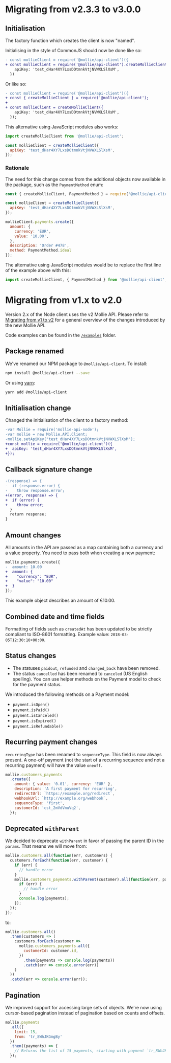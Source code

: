 # Migrating from v2.3.3 to v3.0.0

## Initialisation

The factory function which creates the client is now "named".

Initialising in the style of CommonJS should now be done like so:
```diff
- const mollieClient = require('@mollie/api-client')({
+ const mollieClient = require('@mollie/api-client').createMollieClient({
    apiKey: 'test_dHar4XY7LxsDOtmnkVtjNVWXLSlXsM',
  })
```

Or like so:

```diff
- const mollieClient = require('@mollie/api-client')({
+ const { createMollieClient } = require('@mollie/api-client');
+
+ const mollieClient = createMollieClient({
    apiKey: 'test_dHar4XY7LxsDOtmnkVtjNVWXLSlXsM',
  });
```

This alternative using JavaScript modules also works:

```javascript
import createMollieClient from '@mollie/api-client';

const mollieClient = createMollieClient({
  apiKey: 'test_dHar4XY7LxsDOtmnkVtjNVWXLSlXsM',
});
```

### Rationale

The need for this change comes from the additional objects now available in the package, such as the `PaymentMethod` enum:

```javascript
const { createMollieClient, PaymentMethod } = require('@mollie/api-client');

const mollieClient = createMollieClient({
  apiKey: 'test_dHar4XY7LxsDOtmnkVtjNVWXLSlXsM',
});

mollieClient.payments.create({
  amount: {
    currency: 'EUR',
    value: '10.00',
  },
  description: 'Order #478',
  method: PaymentMethod.ideal
});
```

The alternative using JavaScript modules would be to replace the first line of the example above with this:

```javascript
import createMollieClient, { PaymentMethod } from '@mollie/api-client';
```

# Migrating from v1.x to v2.0

Version 2.x of the Node client uses the v2 Mollie API. Please refer to  [Migrating from v1 to v2](https://docs.mollie.com/migrating-v1-to-v2) for a general overview of the changes introduced by the new Mollie API.

Code examples can be found in the [`/examples`](https://github.com/mollie/mollie-api-node/tree/master/examples) folder.

## Package renamed
We've renamed our NPM package to `@mollie/api-client`. To install:

```sh
npm install @mollie/api-client --save
```

Or using [yarn](https://yarnpkg.com/):
    
```sh
yarn add @mollie/api-client
```


## Initialisation change

Changed the initialisation of the client to a factory method: 

```diff
-var Mollie = require('mollie-api-node');
-var mollie = new Mollie.API.Client;
-mollie.setApiKey("test_dHar4XY7LxsDOtmnkVtjNVWXLSlXsM");
+const mollie = require('@mollie/api-client')({
+  apiKey: 'test_dHar4XY7LxsDOtmnkVtjNVWXLSlXsM',
+});
```

## Callback signature change

```diff
-(response) => {
-  if (response.error) {
-    throw response.error;
+(error, response) => {
+  if (error) {
+    throw error;
  }
  return response;
}
```

## Amount changes

All amounts in the API are passed as a map containing both a currency and a value property. You need to pass both when creating a new payment:


```diff
mollie.payments.create({
-  amount: 10.00
+  amount: {
+    "currency": "EUR",
+    "value": "10.00"
+  }
});

```

This example object describes an amount of €10.00.

## Combined date and time fields

Formatting of fields such as `createdAt` has been updated to be strictly compliant to ISO-8601 formatting. Example value: `2018-03-05T12:30:10+00:00`.

## Status changes

- The statuses `paidout`, `refunded` and `charged_back` have been removed.
- The status `cancelled` has been renamed to `canceled` (US English spelling). You can use helper methods on the Payment model to check for the payment status.

We introduced the following methods on a Payment model:

- `payment.isOpen()`
- `payment.isPaid()`
- `payment.isCanceled()`
- `payment.isExpired()`
- `payment.isRefundable()`

## Recurring payment changes

`recurringType` has been renamed to `sequenceType`. This field is now always present. A one-off payment (not the start of a recurring sequence and not a recurring payment) will have the value `oneoff`.

```javascript
mollie.customers_payments
  .create({
    amount: { value: '0.01', currency: 'EUR' },
    description: 'A first payment for recurring',
    redirectUrl: `https://example.org/redirect`,
    webhookUrl: `http://example.org/webhook`,
    sequenceType: 'first',
    customerId: 'cst_2mVdVmuVq2',
  });
```

## Deprecated `withParent`

We decided to deprecate `withParent` in favor of passing the parent ID in the `params`. That means we will move from:

```javascript
mollie.customers.all(function(err, customers) {
  customers.forEach(function(err, customer) {
    if (err) {
      // handle error
    }
    mollie.customers_payments.withParent(customer).all(function(err, payments) {
      if (err) {
        // handle error
      }
      console.log(payments);
    });
  });
});
```

to:

```javascript
mollie.customers.all()
  .then(customers => (
    customers.forEach(customer =>
      mollie.customers_payments.all({
        customerId: customer.id,
      })
        .then(payments => console.log(payments))
        .catch(err => console.error(err))
    )
  ))
  .catch(err => console.error(err));
```

## Pagination

We improved support for accessing large sets of objects. We're now using cursor-based pagination instead of pagination based on counts and offsets.

```javascript
mollie.payments
  .all({
    limit: 15,
    from: 'tr_8WhJKGmgBy'
  })
  .then((payments) => {
    // Returns the list of 15 payments, starting with payment `tr_8WhJKGmgBy`
  });
```

